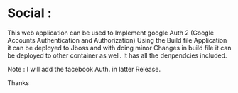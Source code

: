 Social :
======
This web application can be used to Implement google Auth 2 
(Google Accounts Authentication and Authorization)
Using the Build file Application it can be deployed to Jboss and with doing minor Changes in build file it can be deployed to 
other container as well.
It has all the denpendcies included.

Note : I will add the facebook Auth. in latter Release.

Thanks

